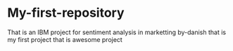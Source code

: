 # My-first-repository
That is an IBM project for sentiment analysis in marketting
by-danish that is my first project
that is awesome project